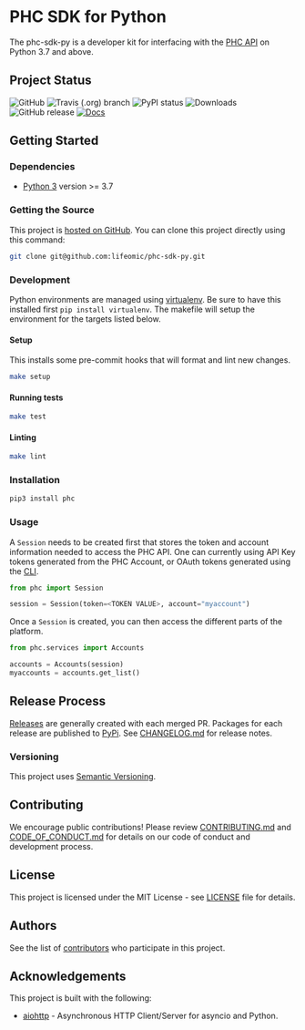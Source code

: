 # PHC SDK for Python

The phc-sdk-py is a developer kit for interfacing with the [PHC API](https://docs.us.lifeomic.com/development/) on Python 3.7 and above.

## Project Status

![GitHub](https://img.shields.io/github/license/lifeomic/phc-sdk-py.svg?style=for-the-badge)
![Travis (.org) branch](https://img.shields.io/travis/lifeomic/phc-sdk-py/master.svg?style=for-the-badge)
![PyPI status](https://img.shields.io/pypi/status/phc.svg?style=for-the-badge)
![Downloads](https://img.shields.io/pypi/dw/phc?style=for-the-badge)
![GitHub release](https://img.shields.io/github/release/lifeomic/phc-sdk-py.svg?style=for-the-badge)
[![Docs](https://img.shields.io/badge/DOCS-PASSING-green?style=for-the-badge)](https://lifeomic.github.io/phc-sdk-py/)

## Getting Started

### Dependencies

* [Python 3](https://www.python.org/download/releases/3.0/) version >= 3.7

### Getting the Source

This project is [hosted on GitHub](https://github.com/lifeomic/phc-sdk-py). You can clone this project directly using this command:

```bash
git clone git@github.com:lifeomic/phc-sdk-py.git
```

### Development

Python environments are managed using [virtualenv](https://virtualenv.pypa.io/en/latest/).  Be sure to have this installed first `pip install virtualenv`.  The makefile will setup the environment for the targets listed below.

#### Setup

This installs some pre-commit hooks that will format and lint new changes.

```bash
make setup
```

#### Running tests

```bash
make test
```

#### Linting

```bash
make lint
```

### Installation

```bash
pip3 install phc
```

### Usage

A `Session` needs to be created first that stores the token and account information needed to access the PHC API.  One can currently using API Key tokens generated from the PHC Account, or OAuth tokens generated using the [CLI](https://github.com/lifeomic/cli).

```python
from phc import Session

session = Session(token=<TOKEN VALUE>, account="myaccount")
```

Once a `Session` is created, you can then access the different parts of the platform.

```python
from phc.services import Accounts

accounts = Accounts(session)
myaccounts = accounts.get_list()
```

## Release Process

[Releases](https://github.com/lifeomic/phc-sdk-py/releases) are generally created with each merged PR. Packages for each release are published to [PyPi](https://pypi.org/project/phc/). See [CHANGELOG.md](CHANGELOG.md) for release notes.

### Versioning

This project uses [Semantic Versioning](http://semver.org/).

## Contributing

We encourage public contributions! Please review [CONTRIBUTING.md](CONTRIBUTING.md) and [CODE_OF_CONDUCT.md](CODE_OF_CONDUCT.md) for details on our code of conduct and development process.

## License

This project is licensed under the MIT License - see [LICENSE](LICENSE) file for details.

## Authors

See the list of [contributors](https://github.com/lifeomic/phc-sdk-py/contributors) who participate in this project.

## Acknowledgements

This project is built with the following:

* [aiohttp](https://aiohttp.readthedocs.io/en/stable/) - Asynchronous HTTP Client/Server for asyncio and Python.
